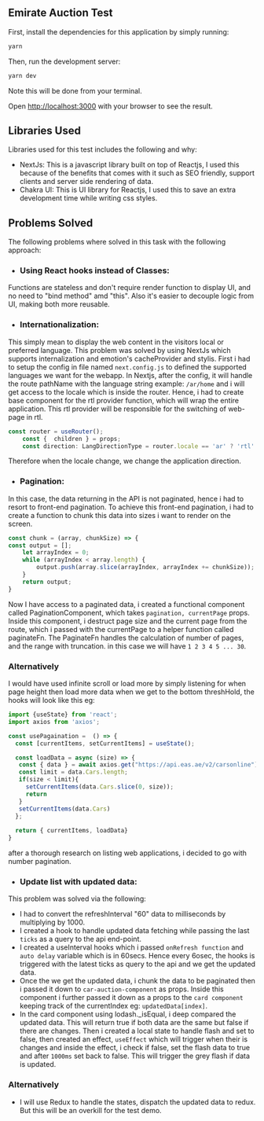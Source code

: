 
## Emirate Auction Test

First, install the dependencies for this application by simply running: 

```bash 
yarn
```

Then, run the development server:

```bash
yarn dev
```

Note this will be done from your terminal.

Open [http://localhost:3000](http://localhost:3000) with your browser to see the result.


## Libraries Used

Libraries used for this test includes the following and why:

- NextJs: This is a javascript library built on top of Reactjs, I used this because of the benefits that comes with it such as SEO friendly, support clients and server side rendering of data.
- Chakra UI: This is UI library for Reactjs, I used this to save an extra development time while writing css styles.

## Problems Solved

The following problems where solved in this task with the following approach:

- ### Using React hooks instead of Classes: 
Functions are stateless and don't require render function to display UI, and no need to "bind method" amd "this". 
Also it's easier to decouple logic from UI, making both more reusable.

- ### Internationalization: 
This simply mean to display the web content in the visitors local or preferred language.
This problem was solved by using NextJs which supports internalization and emotion's cacheProvider and stylis.
First i had to setup the config in file named ``next.config.js`` to defined the supported languages we want for the webapp.
In Nextjs, after the config, it will handle the route pathName with the language string example: ```/ar/home``` and i will get access to the locale which is inside the router.
Hence, i had to create base component for the rtl provider function, which will wrap the entire application. This rtl provider will be responsible for the switching of web-page in rtl.
``` typescript
const router = useRouter();
    const {  children } = props;
    const direction: LangDirectionType = router.locale == 'ar' ? 'rtl' : 'ltr';
```
Therefore when the locale change, we change the application direction.

- ### Pagination: 
In this case, the data returning in the API is not paginated, hence i had to resort to front-end pagination.
To achieve this front-end pagination, i had to create a function to chunk this data into sizes i want to render on the screen.
```typescript
const chunk = (array, chunkSize) => {
const output = [];
    let arrayIndex = 0;
    while (arrayIndex < array.length) {
        output.push(array.slice(arrayIndex, arrayIndex += chunkSize));
    }
    return output;
}
```
Now I have access to a paginated data, i created a functional component called PaginationComponent, which takes ```pagination, currentPage```  props.
Inside this component, i destruct page size and the current page from the route, which i passed with the currentPage to a helper function called paginateFn.
The PaginateFn handles the calculation of number of pages, and the range with truncation. in this case we will have ```1 2 3 4 5 ... 30```.

### Alternatively 
I would have used infinite scroll or load more by simply listening for when page height then load more data when we get to the bottom threshHold,
 the hooks will look like this eg: 
 ```typescript
import {useState} from 'react';
import axios from 'axios';

const usePagaination =  () => {
   const [currentItems, setCurrentItems] = useState();

   const loadData = async (size) => {
    const { data } = await axios.get("https://api.eas.ae/v2/carsonline");
    const limit = data.Cars.length;
    if(size < limit){
      setCurrentItems(data.Cars.slice(0, size));
      return
    }
    setCurrentItems(data.Cars)
   };
  
   return { currentItems, loadData}
}
```
after a thorough research on listing web applications, i decided to go with number pagination.

- ### Update list with updated data: 
This problem was solved via the following:
  - I had to convert the refreshInterval "60" data to milliseconds by multiplying by 1000.
  - I created a hook to handle updated data fetching while passing the last ```ticks``` as a query to the api end-point.
  - I created a useInterval hooks which i passed ```onRefresh function```  and ```auto delay``` variable which is in 60secs. Hence every 6osec, the hooks is triggered with the latest ticks as query to the api and we get the updated data.
  - Once the we get the updated data, i chunk the data to be paginated then i passed it down to ```car-auction-component``` as props. Inside this component i further passed it down as a props to the ```card component``` keeping track of the currentIndex eg: ```updatedData[index]```.
  - In the card component using lodash._isEqual, i deep compared the updated data. This will return true if both data are the same but false if there are changes. Then i created a local state to handle flash and set to false, then created an effect, ```useEffect``` which will trigger when their is changes 
  and inside the effect, i check if false, set the flash data to true and after ```1000ms``` set back to false. This will trigger the grey flash if data is updated.
  
  ### Alternatively 
  - I will use Redux to handle the states, dispatch the updated data to redux. But this will be an overkill for the test demo.  
 
